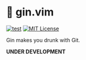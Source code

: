 # 🥃 gin.vim

[![test](https://github.com/lambdalisue/gin.vim/actions/workflows/test.yml/badge.svg)](https://github.com/lambdalisue/gin.vim/actions/workflows/test.yml)
[![MIT License](https://img.shields.io/badge/license-MIT-blue.svg)](LICENSE)

Gin makes you drunk with Git.

**UNDER DEVELOPMENT**
